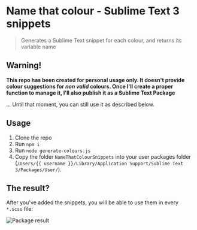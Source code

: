 # Name that colour - Sublime Text 3 snippets

> Generates a Sublime Text snippet for each colour, and returns its variable name

## Warning!

**This repo has been created for personal usage only. It doesn't provide colour suggestions for *non valid* colours. Once I'll create a proper function to manage it, I'll also publish it as a Sublime Text Package**

... Until that moment, you can still use it as described below.

## Usage

1. Clone the repo
2. Run `npm i`
3. Run `node generate-colours.js`
4. Copy the folder `NameThatColourSnippets` into your user packages folder (`/Users/{{ username }}/Library/Application Support/Sublime Text 3/Packages/User/`).

## The result?

After you've added the snippets, you will be able to use them in every `*.scss` file:

![Package result](https://raw.githubusercontent.com/alexcanessa/name-that-colour-st3-snippets/raw/master/name-that-colour.gif)
